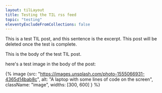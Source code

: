 ```yaml
---
layout: tilLayout
title: Testing the TIL rss feed
topic: "testing"
eleventyExcludeFromCollections: false
---
```


This is a test TIL post, and this sentence is the excerpt. This post will be deleted once the test is complete.

<!-- excerpt -->

This is the body of the test TIL post.

here's a test image in the body of the post:

{% image {src: "https://images.unsplash.com/photo-1555066931-4365d14bab8c", alt: "A laptop with some lines of code on the screen", className: "image", widths: [300, 600] } %}
